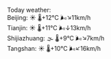 Today weather:  
Beijing: ☀️ 🌡️+12°C 🌬️↘11km/h  
Tianjin: ☀️ 🌡️+11°C 🌬️↓13km/h  
Shijiazhuang: 🌫  🌡️+9°C 🌬️↘7km/h  
Tangshan: ☀️ 🌡️+10°C 🌬️↙16km/h  
